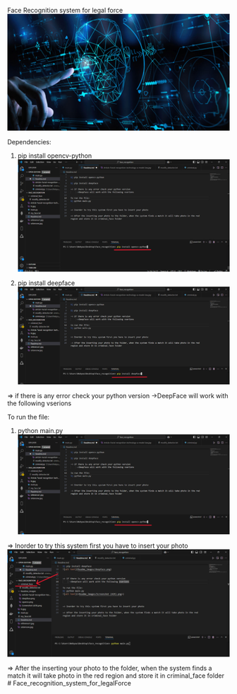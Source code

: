 Face Recognition system for legal force
![alt text](Readme_images/Article-Facial-recognition-technology-a-model-law.jpg)

Dependencies:

1) pip install opencv-python
![alt text](Readme_images/opencv.png)

1) pip install deepface
![alt text](Readme_images/deepface.png)


=> if there is any error check your python version
     ->DeepFace will work with the following vserions

To run the file:
1) python main.py
![alt text](<Readme_images/Screenshot (429).png>)



=> Inorder to try this system first you have to insert your photo
![alt text](Readme_images/folder.png)



=> After the inserting your photo to the folder, when the system finds a match it will take photo in the red region and store it in criminal_face folder # Face_recognition_system_for_legalForce

